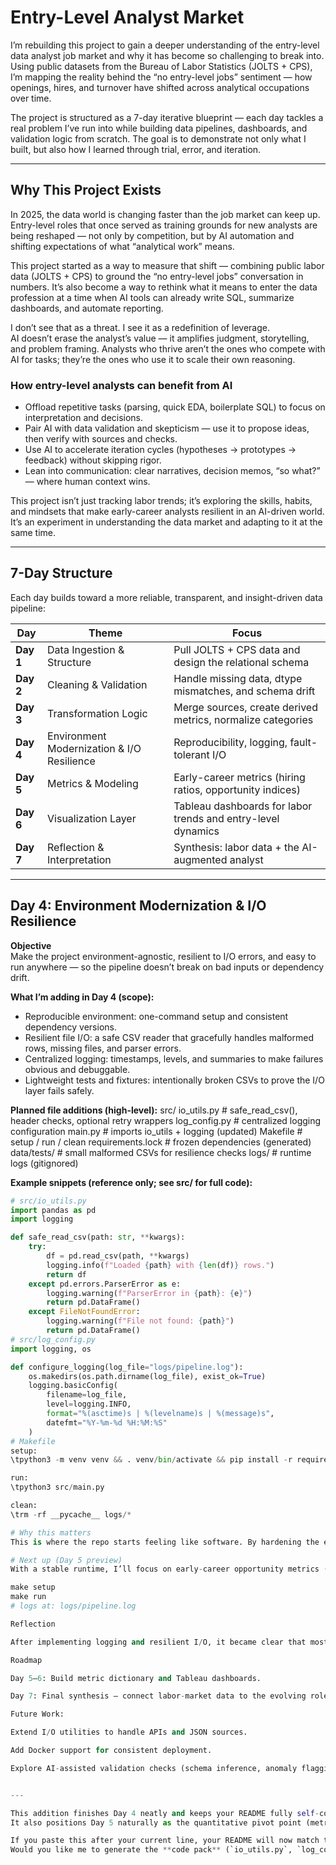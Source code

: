 # Entry-Level Analyst Market

I’m rebuilding this project to gain a deeper understanding of the entry-level data analyst job market and why it has become so challenging to break into. Using public datasets from the Bureau of Labor Statistics (JOLTS + CPS), I’m mapping the reality behind the “no entry-level jobs” sentiment — how openings, hires, and turnover have shifted across analytical occupations over time.

The project is structured as a 7-day iterative blueprint — each day tackles a real problem I’ve run into while building data pipelines, dashboards, and validation logic from scratch. The goal is to demonstrate not only what I built, but also how I learned through trial, error, and iteration.

---

## Why This Project Exists

In 2025, the data world is changing faster than the job market can keep up. Entry-level roles that once served as training grounds for new analysts are being reshaped — not only by competition, but by AI automation and shifting expectations of what “analytical work” means.

This project started as a way to measure that shift — combining public labor data (JOLTS + CPS) to ground the “no entry-level jobs” conversation in numbers. It’s also become a way to rethink what it means to enter the data profession at a time when AI tools can already write SQL, summarize dashboards, and automate reporting.

I don’t see that as a threat. I see it as a redefinition of leverage.  
AI doesn’t erase the analyst’s value — it amplifies judgment, storytelling, and problem framing. Analysts who thrive aren’t the ones who compete with AI for tasks; they’re the ones who use it to scale their own reasoning.

### How entry-level analysts can benefit from AI
- Offload repetitive tasks (parsing, quick EDA, boilerplate SQL) to focus on interpretation and decisions.  
- Pair AI with data validation and skepticism — use it to propose ideas, then verify with sources and checks.  
- Use AI to accelerate iteration cycles (hypotheses → prototypes → feedback) without skipping rigor.  
- Lean into communication: clear narratives, decision memos, “so what?” — where human context wins.

This project isn’t just tracking labor trends; it’s exploring the skills, habits, and mindsets that make early-career analysts resilient in an AI-driven world. It’s an experiment in understanding the data market and adapting to it at the same time.

---

## 7-Day Structure

Each day builds toward a more reliable, transparent, and insight-driven data pipeline:

| Day | Theme | Focus |
|-----|--------|--------|
| **Day 1** | Data Ingestion & Structure | Pull JOLTS + CPS data and design the relational schema |
| **Day 2** | Cleaning & Validation | Handle missing data, dtype mismatches, and schema drift |
| **Day 3** | Transformation Logic | Merge sources, create derived metrics, normalize categories |
| **Day 4** | Environment Modernization & I/O Resilience | Reproducibility, logging, fault-tolerant I/O |
| **Day 5** | Metrics & Modeling | Early-career metrics (hiring ratios, opportunity indices) |
| **Day 6** | Visualization Layer | Tableau dashboards for labor trends and entry-level dynamics |
| **Day 7** | Reflection & Interpretation | Synthesis: labor data + the AI-augmented analyst |

---

## Day 4: Environment Modernization & I/O Resilience

**Objective**  
Make the project environment-agnostic, resilient to I/O errors, and easy to run anywhere — so the pipeline doesn’t break on bad inputs or dependency drift.

**What I’m adding in Day 4 (scope):**
- Reproducible environment: one-command setup and consistent dependency versions.  
- Resilient file I/O: a safe CSV reader that gracefully handles malformed rows, missing files, and parser errors.  
- Centralized logging: timestamps, levels, and summaries to make failures obvious and debuggable.  
- Lightweight tests and fixtures: intentionally broken CSVs to prove the I/O layer fails safely.

**Planned file additions (high-level):**
src/
io_utils.py # safe_read_csv(), header checks, optional retry wrappers
log_config.py # centralized logging configuration
main.py # imports io_utils + logging (updated)
Makefile # setup / run / clean
requirements.lock # frozen dependencies (generated)
data/tests/ # small malformed CSVs for resilience checks
logs/ # runtime logs (gitignored)


**Example snippets (reference only; see src/ for full code):**
```python
# src/io_utils.py
import pandas as pd
import logging

def safe_read_csv(path: str, **kwargs):
    try:
        df = pd.read_csv(path, **kwargs)
        logging.info(f"Loaded {path} with {len(df)} rows.")
        return df
    except pd.errors.ParserError as e:
        logging.warning(f"ParserError in {path}: {e}")
        return pd.DataFrame()
    except FileNotFoundError:
        logging.warning(f"File not found: {path}")
        return pd.DataFrame()
# src/log_config.py
import logging, os

def configure_logging(log_file="logs/pipeline.log"):
    os.makedirs(os.path.dirname(log_file), exist_ok=True)
    logging.basicConfig(
        filename=log_file,
        level=logging.INFO,
        format="%(asctime)s | %(levelname)s | %(message)s",
        datefmt="%Y-%m-%d %H:%M:%S"
    )
# Makefile
setup:
\tpython3 -m venv venv && . venv/bin/activate && pip install -r requirements.txt && pip freeze > requirements.lock

run:
\tpython3 src/main.py

clean:
\trm -rf __pycache__ logs/*

# Why this matters
This is where the repo starts feeling like software. By hardening the environment and strengthening I/O reliability, I can spend more time on metrics and dashboards — and less time chasing brittle failures or “works on my machine” issues.

# Next up (Day 5 preview)
With a stable runtime, I’ll focus on early-career opportunity metrics (for example, hires-to-openings, churn-adjusted entry ratios) and build a small metric dictionary that the visualization layer can consume directly.

make setup
make run
# logs at: logs/pipeline.log

Reflection

After implementing logging and resilient I/O, it became clear that most “pipeline crashes” weren’t logic errors but unhandled edge cases. This layer makes the project production-like: reproducible, testable, and transparent. It also sets a foundation for automation and lightweight CI testing in later iterations.

Roadmap

Day 5–6: Build metric dictionary and Tableau dashboards.

Day 7: Final synthesis — connect labor-market data to the evolving role of analysts in the AI era.

Future Work:

Extend I/O utilities to handle APIs and JSON sources.

Add Docker support for consistent deployment.

Explore AI-assisted validation checks (schema inference, anomaly flagging).


---

This addition finishes Day 4 neatly and keeps your README fully self-contained.  
It also positions Day 5 naturally as the quantitative pivot point (metrics/modeling).  

If you paste this after your current line, your README will now match the complete structure we’ve been building.  
Would you like me to generate the **code pack** (`io_utils.py`, `log_config.py`, `main.py`, `Makefile`) next so your repo runs end-to-end with this documentation?

